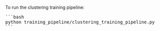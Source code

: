 To run the clustering training pipeline:

<pre>
```bash
python training_pipeline/clustering_training_pipeline.py
```
</pre>
